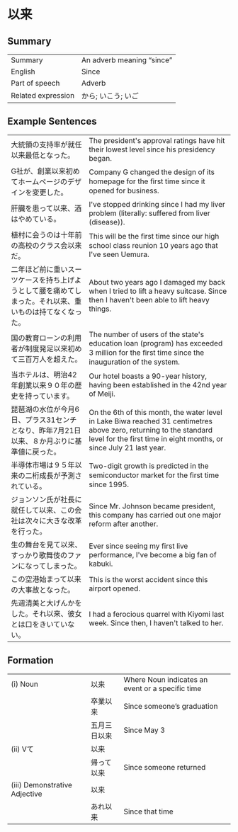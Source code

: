 # 以来

## Summary

<table><tr>   <td>Summary</td>   <td>An adverb meaning “since”</td></tr><tr>   <td>English</td>   <td>Since</td></tr><tr>   <td>Part of speech</td>   <td>Adverb</td></tr><tr>   <td>Related expression</td>   <td>から; いこう; いご</td></tr></table>

## Example Sentences

<table><tr>   <td>大統領の支持率が就任以来最低となった。</td>   <td>The president's approval ratings have hit their lowest level since his presidency began.</td></tr><tr>   <td>G社が、創業以来初めてホームページのデザインを変更した。</td>   <td>Company G changed the design of its homepage for the ﬁrst time since it opened for business.</td></tr><tr>   <td>肝臓を患って以来、酒はやめている。</td>   <td>I've stopped drinking since I had my liver problem (literally: suffered from liver (disease)).</td></tr><tr>   <td>植村に会うのは十年前の高校のクラス会以来だ。</td>   <td>This will be the ﬁrst time since our high school class reunion 10 years ago that I've seen Uemura.</td></tr><tr>   <td>二年ほど前に重いスーツケースを持ち上げようとして腰を痛めてしまった。それ以来、重いものは持てなくなった。</td>   <td>About two years ago I damaged my back when I tried to lift a heavy suitcase. Since then I haven't been able to lift heavy things.</td></tr><tr>   <td>国の教育ローンの利用者が制度発足以来初めて三百万人を超えた。</td>   <td>The number of users of the state's education loan (program) has exceeded 3 million for the ﬁrst time since the inauguration of the system.</td></tr><tr>   <td>当ホテルは、明治42年創業以来９０年の歴史を持っています。</td>   <td>Our hotel boasts a 90-year history, having been established in the 42nd year of Meiji.</td></tr><tr>   <td>琵琶湖の水位が今月6日、プラス31センチとなり、昨年7月21日以来、８か月ぶりに基準値に戻った。</td>   <td>On the 6th of this month, the water level in Lake Biwa reached 31 centimetres above zero, returning to the standard level for the first time in eight months, or since July 21 last year.</td></tr><tr>   <td>半導体市場は９５年以来の二桁成長が予測されている。</td>   <td>Two-digit growth is predicted in the semiconductor market for the ﬁrst time since 1995.</td></tr><tr>   <td>ジョンソン氏が社長に就任して以来、この会社は次々に大きな改革を行った。</td>   <td>Since Mr. Johnson became president, this company has carried out one major reform after another.</td></tr><tr>   <td>生の舞台を見て以来、すっかり歌舞伎のファンになってしまった。</td>   <td>Ever since seeing my first live performance, I've become a big fan of kabuki.</td></tr><tr>   <td>この空港始まって以来の大事故となった。</td>   <td>This is the worst accident since this airport opened.</td></tr><tr>   <td>先週清美と大げんかをした。それ以来、彼女とは口をきいていない。</td>   <td>I had a ferocious quarrel with Kiyomi last week. Since then, I haven't talked to her.</td></tr></table>

## Formation

<table class="table"><tbody><tr class="tr head"><td class="td"><span class="numbers">(i)</span> <span class="bold">Noun</span></td><td class="td"><span class="concept">以来</span></td><td class="td"><span>Where Noun indicates an event or a specific time</span></td></tr><tr class="tr"><td class="td"></td><td class="td"><span>卒業</span><span class="concept">以来</span></td><td class="td"><span>Since someone’s graduation</span></td></tr><tr class="tr"><td class="td"></td><td class="td"><span>五月三日</span><span class="concept">以来</span></td><td class="td"><span>Since May 3</span></td></tr><tr class="tr head"><td class="td"><span class="numbers">(ii)</span> <span class="bold">Vて</span></td><td class="td"><span class="concept">以来</span></td><td class="td"></td></tr><tr class="tr"><td class="td"></td><td class="td"><span>帰って</span><span class="concept">以来</span></td><td class="td"><span>Since someone returned</span></td></tr><tr class="tr head"><td class="td"><span class="numbers">(iii)</span> <span class="bold">Demonstrative Adjective</span></td><td class="td"><span class="concept">以来</span></td><td class="td"></td></tr><tr class="tr"><td class="td"></td><td class="td"><span>あれ</span><span class="concept">以来</span></td><td class="td"><span>Since that time</span></td></tr></tbody></table>

